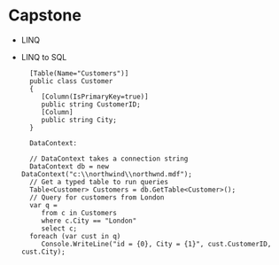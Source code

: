 # Capstone
*  LINQ

*  LINQ to SQL

         [Table(Name="Customers")]
         public class Customer
         {
            [Column(IsPrimaryKey=true)]
            public string CustomerID;
            [Column]
            public string City;
         }
         
         DataContext: 
         
         // DataContext takes a connection string 
         DataContext db = new   DataContext("c:\\northwind\\northwnd.mdf");
         // Get a typed table to run queries
         Table<Customer> Customers = db.GetTable<Customer>();
         // Query for customers from London
         var q =
            from c in Customers
            where c.City == "London"
            select c;
         foreach (var cust in q)
            Console.WriteLine("id = {0}, City = {1}", cust.CustomerID, cust.City);
